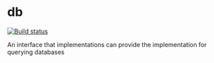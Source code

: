 # db

[![Build status](https://ci.appveyor.com/api/projects/status/gk9mub3hx7e9qpxk?svg=true)](https://ci.appveyor.com/project/alansav/db)

An interface that implementations can provide the implementation for querying databases
